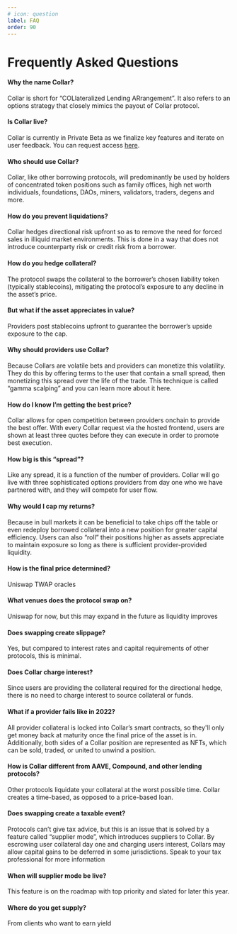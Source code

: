 ```yaml
---
# icon: question
label: FAQ
order: 90
---
```


# Frequently Asked Questions

#### Why the name Collar?

Collar is short for “COLlateralized Lending ARrangement”. It also refers to an options strategy that closely mimics the payout of Collar protocol.

#### Is Collar live?

Collar is currently in Private Beta as we finalize key features and iterate on user feedback. You can request access [here](https://pukzi11x7je.typeform.com/to/Z5ZnQlOJ).

#### Who should use Collar?

Collar, like other borrowing protocols, will predominantly be used by holders of concentrated token positions such as family offices, high net worth individuals, foundations, DAOs, miners, validators, traders, degens and more.

#### How do you prevent liquidations?

Collar hedges directional risk upfront so as to remove the need for forced sales in illiquid market environments. This is done in a way that does not introduce counterparty risk or credit risk from a borrower.

#### How do you hedge collateral?

The protocol swaps the collateral to the borrower’s chosen liability token (typically stablecoins), mitigating the protocol’s exposure to any decline in the asset’s price.

#### But what if the asset appreciates in value?

Providers post stablecoins upfront to guarantee the borrower’s upside exposure to the cap.

#### Why should providers use Collar?

Because Collars are volatile bets and providers can monetize this volatility. They do this by offering terms to the user that contain a small spread, then monetizing this spread over the life of the trade. This technique is called “gamma scalping” and you can learn more about it here.

#### How do I know I’m getting the best price?

Collar allows for open competition between providers onchain to provide the best offer. With every Collar request via the hosted frontend, users are shown at least three quotes before they can execute in order to promote best execution.

#### How big is this “spread”?

Like any spread, it is a function of the number of providers. Collar will go live with three sophisticated options providers from day one who we have partnered with, and they will compete for user flow.

#### Why would I cap my returns?

Because in bull markets it can be beneficial to take chips off the table or even redeploy borrowed collateral into a new position for greater capital efficiency. Users can also “roll” their positions higher as assets appreciate to maintain exposure so long as there is sufficient provider-provided liquidity.

#### How is the final price determined?

Uniswap TWAP oracles

#### What venues does the protocol swap on?

Uniswap for now, but this may expand in the future as liquidity improves

#### Does swapping create slippage?

Yes, but compared to interest rates and capital requirements of other protocols, this is minimal.

#### Does Collar charge interest?

Since users are providing the collateral required for the directional hedge, there is no need to charge interest to source collateral or funds.

#### What if a provider fails like in 2022?

All provider collateral is locked into Collar’s smart contracts, so they'll only get money back at maturity once the final price of the asset is in. Additionally, both sides of a Collar position are represented as NFTs, which can be sold, traded, or united to unwind a position.

#### How is Collar different from AAVE, Compound, and other lending protocols?

Other protocols liquidate your collateral at the worst possible time. Collar creates a time-based, as opposed to a price-based loan.

#### Does swapping create a taxable event?

Protocols can’t give tax advice, but this is an issue that is solved by a feature called “supplier mode”, which introduces suppliers to Collar. By escrowing user collateral day one and charging users interest, Collars may allow capital gains to be deferred in some jurisdictions. Speak to your tax professional for more information

#### When will supplier mode be live?

This feature is on the roadmap with top priority and slated for later this year.

#### Where do you get supply?

From clients who want to earn yield
